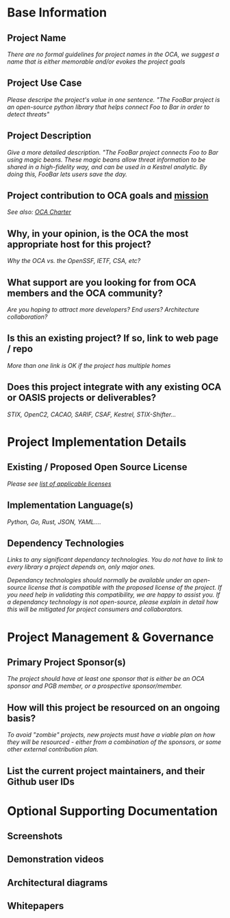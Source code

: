# Base Information

## Project Name
_There are no formal guidelines for project names in the OCA, we suggest a name that is either memorable and/or evokes the project goals_

## Project Use Case 
_Please descripe the project's value in one sentence. "The FooBar project is an open-source python library that helps connect Foo to Bar in order to detect threats"_

## Project Description 
_Give a more detailed description. "The FooBar project connects Foo to Bar using magic beans. These magic beans allow threat information to be shared in a high-fidelity way, and can be used in a Kestrel analytic. By doing this, FooBar lets users save the day._

## Project contribution to OCA goals and [mission](https://opencybersecurityalliance.org/about/)
_See also: [OCA Charter](https://github.com/opencybersecurityalliance/oasis-open-project/blob/main/CHARTER.md)_

## Why, in your opinion, is the OCA the most appropriate host for this project?
_Why the OCA vs. the OpenSSF, IETF, CSA, etc?_

## What support are you looking for from OCA members and the OCA community?
_Are you hoping to attract more developers? End users? Architecture collaboration?_

## Is this an existing project? If so, link to web page / repo
_More than one link is OK if the project has multiple homes_

## Does this project integrate with any existing OCA or OASIS projects or deliverables?
_STIX, OpenC2, CACAO, SARIF, CSAF, Kestrel, STIX-Shifter..._

# Project Implementation Details

## Existing / Proposed Open Source License 
_Please see [list of applicable licenses](https://www.oasis-open.org/policies-guidelines/open-projects-process/#repository-specification-licenses)_

## Implementation Language(s)

_Python, Go, Rust, JSON, YAML...._

## Dependency Technologies

_Links to any significant dependancy technologies. You *do not* have to link to every library a project depends on, only major ones._

_Dependancy technologies should normally be available under an open-source license that is compatible with the proposed license of the project. If you need help in validating this compatibility, we are happy to assist you. If a dependancy technology is not open-source, please explain in detail how this will be mitigated for project consumers and collaborators._

# Project Management & Governance

## Primary Project Sponsor(s)

_The project should have at least one sponsor that is either be an OCA sponsor and PGB member, or a prospective sponsor/member._

## How will this project be resourced on an ongoing basis?

_To avoid "zombie" projects, new projects must have a viable plan on how they will be resourced - either from a combination of the sponsors, or some other external contribution plan._

## List the current project maintainers, and their Github user IDs

# Optional Supporting Documentation
## Screenshots

## Demonstration videos

## Architectural diagrams

## Whitepapers
